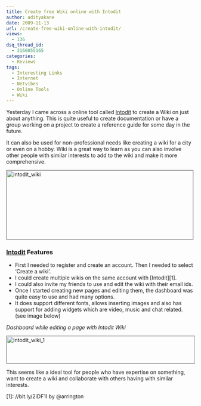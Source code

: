 ```yaml
---
title: Create free Wiki online with Intodit
author: adityakane
date: 2009-11-13
url: /create-free-wiki-online-with-intodit/
views:
  - 136
dsq_thread_id:
  - 3166055165
categories:
  - Reviews
tags:
  - Interesting Links
  - Internet
  - Netvibes
  - Online Tools
  - Wiki
---
```

Yesterday I came across a online tool called <a href="http://www.intodit.com/" onclick="_gaq.push(['_trackEvent', 'outbound-article', 'http://www.intodit.com/', 'Intodit']);" >Intodit</a> to create a Wiki on just about anything. This is quite useful to create documentation or have a group working on a project to create a reference guide for some day in the future.

It can also be used for non-professional needs like creating a wiki for a city or even on a hobby. Wiki is a great way to learn as you can also involve other people with similar interests to add to the wiki and make it more comprehensive.

<img class="alignnone size-full wp-image-16662" style="border: 1px solid grey" src="http://cdn.devilsworkshop.org/files/2009/11/intodit_wiki.png" alt="intodit_wiki" width="500" height="185" />

### <a href="http://www.intodit.com/" onclick="_gaq.push(['_trackEvent', 'outbound-article', 'http://www.intodit.com/', 'Intodit']);" >Intodit</a> Features

  * First I needed to register and create an account. Then I needed to select &#8216;Create a wiki&#8217;.
  * I could create multiple wikis on the same account with [Intodit][1].
  * <span style="background-color: #ffffff">I could also invite my friends to use and edit the wiki with their email ids.</span>
  * Once I started creating new pages and editing them, the dashboard was quite easy to use and had many options.
  * It does support different fonts, allows inserting images and also has support for adding widgets which are video, music and chat related. (see image below)

*Dashboard while editing a page with Intodit Wiki*

<img class="alignnone size-full wp-image-16663" style="border: 1px solid grey" src="http://cdn.devilsworkshop.org/files/2009/11/intodit_wiki_1.png" alt="intodit_wiki_1" width="550" height="73" />

This seems like a ideal tool for people who have expertise on something, want to create a wiki and collaborate with others having with similar interests.

 [1]: //bit.ly/2iDF1I by @arrington

